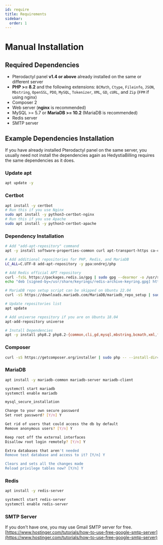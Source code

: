 ```yaml
---
id: require
title: Requirements
sidebar:
  order: 1
---
```


# Manual Installation

## Required Dependencies

- Pterodactyl panel **v1.4 or above** already installed on the same or different server
- **PHP >= 8.2** and the following extensions: `BCMath`, `Ctype`, `Fileinfo`, `JSON`, `Mbstring`, `OpenSSL`, `PDO`, `MySQL`, `Tokenizer`, `XML`, `GD`, `cURL`, and `Zip` (`FPM` if using nginx)
- Composer 2
- Web server (**nginx** is recommended)
- MySQL >= 5.7 or **MariaDB >= 10.2** (MariaDB is recommended)
- Redis server
- SMTP server

## Example Dependencies Installation

If you have already installed Pterodactyl panel on the same server, you usually need not install the dependencies again as HedystiaBilling requires the same dependencies as it does.

### Update apt

```bash
apt update -y
```

### Certbot

```bash
apt install -y certbot
# Run this if you use Nginx
sudo apt install -y python3-certbot-nginx
# Run this if you use Apache
sudo apt install -y python3-certbot-apache
```

### Dependency Installation

```bash
# Add "add-apt-repository" command
apt -y install software-properties-common curl apt-transport-https ca-certificates gnupg

# Add additional repositories for PHP, Redis, and MariaDB
LC_ALL=C.UTF-8 add-apt-repository -y ppa:ondrej/php

# Add Redis official APT repository
curl -fsSL https://packages.redis.io/gpg | sudo gpg --dearmor -o /usr/share/keyrings/redis-archive-keyring.gpg
echo "deb [signed-by=/usr/share/keyrings/redis-archive-keyring.gpg] https://packages.redis.io/deb $(lsb_release -cs) main" | sudo tee /etc/apt/sources.list.d/redis.list

# MariaDB repo setup script can be skipped on Ubuntu 22.04
curl -sS https://downloads.mariadb.com/MariaDB/mariadb_repo_setup | sudo bash

# Update repositories list
apt update

# Add universe repository if you are on Ubuntu 18.04
apt-add-repository universe

# Install Dependencies
apt -y install php8.2 php8.2-{common,cli,gd,mysql,mbstring,bcmath,xml,fpm,curl,zip} mariadb-server nginx tar unzip git redis-server
```

### Composer

```bash
curl -sS https://getcomposer.org/installer | sudo php -- --install-dir=/usr/local/bin --filename=composer
```

### MariaDB

```bash
apt install -y mariadb-common mariadb-server mariadb-client

systemctl start mariadb
systemctl enable mariadb

mysql_secure_installation

Change to your own secure password
Set root password? [Y/n] Y

Get rid of users that could access the db by default
Remove anonymous users? [Y/n] Y

Keep root off the external interfaces
Disallow root login remotely? [Y/n] Y

Extra databases that aren't needed
Remove test database and access to it? [Y/n] Y

Clears and sets all the changes made
Reload privilege tables now? [Y/n] Y
```

### Redis

```bash
apt install -y redis-server

systemctl start redis-server
systemctl enable redis-server
```

### SMTP Server

If you don't have one, you may use Gmail SMTP server for free.
[https://www.hostinger.com/tutorials/how-to-use-free-google-smtp-server](https://www.hostinger.com/tutorials/how-to-use-free-google-smtp-server)
